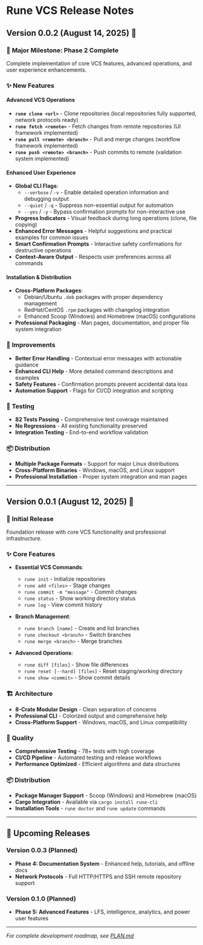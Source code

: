 # Rune VCS Release Notes

## Version 0.0.2 (August 14, 2025) 🚀

### 🎉 **Major Milestone: Phase 2 Complete**
Complete implementation of core VCS features, advanced operations, and user experience enhancements.

### ✨ **New Features**

#### **Advanced VCS Operations**
- **`rune clone <url>`** - Clone repositories (local repositories fully supported, network protocols ready)
- **`rune fetch <remote>`** - Fetch changes from remote repositories (UI framework implemented)
- **`rune pull <remote> <branch>`** - Pull and merge changes (workflow framework implemented)
- **`rune push <remote> <branch>`** - Push commits to remote (validation system implemented)

#### **Enhanced User Experience**
- **Global CLI Flags**:
  - `--verbose` / `-v` - Enable detailed operation information and debugging output
  - `--quiet` / `-q` - Suppress non-essential output for automation
  - `--yes` / `-y` - Bypass confirmation prompts for non-interactive use
- **Progress Indicators** - Visual feedback during long operations (clone, file copying)
- **Enhanced Error Messages** - Helpful suggestions and practical examples for common issues
- **Smart Confirmation Prompts** - Interactive safety confirmations for destructive operations
- **Context-Aware Output** - Respects user preferences across all commands

#### **Installation & Distribution**
- **Cross-Platform Packages**:
  - Debian/Ubuntu `.deb` packages with proper dependency management
  - RedHat/CentOS `.rpm` packages with changelog integration
  - Enhanced Scoop (Windows) and Homebrew (macOS) configurations
- **Professional Packaging** - Man pages, documentation, and proper file system integration

### 🔧 **Improvements**
- **Better Error Handling** - Contextual error messages with actionable guidance
- **Enhanced CLI Help** - More detailed command descriptions and examples
- **Safety Features** - Confirmation prompts prevent accidental data loss
- **Automation Support** - Flags for CI/CD integration and scripting

### 🧪 **Testing**
- **82 Tests Passing** - Comprehensive test coverage maintained
- **No Regressions** - All existing functionality preserved
- **Integration Testing** - End-to-end workflow validation

### 📦 **Distribution**
- **Multiple Package Formats** - Support for major Linux distributions
- **Cross-Platform Binaries** - Windows, macOS, and Linux support
- **Professional Installation** - Proper system integration and man pages

---

## Version 0.0.1 (August 12, 2025) 🎯

### 🎉 **Initial Release**
Foundation release with core VCS functionality and professional infrastructure.

### ✨ **Core Features**
- **Essential VCS Commands**:
  - `rune init` - Initialize repositories
  - `rune add <files>` - Stage changes
  - `rune commit -m "message"` - Commit changes
  - `rune status` - Show working directory status
  - `rune log` - View commit history
  
- **Branch Management**:
  - `rune branch [name]` - Create and list branches
  - `rune checkout <branch>` - Switch branches
  - `rune merge <branch>` - Merge branches

- **Advanced Operations**:
  - `rune diff [files]` - Show file differences
  - `rune reset [--hard] [files]` - Reset staging/working directory
  - `rune show <commit>` - Show commit details

### 🏗️ **Architecture**
- **8-Crate Modular Design** - Clean separation of concerns
- **Professional CLI** - Colorized output and comprehensive help
- **Cross-Platform Support** - Windows, macOS, and Linux compatibility

### 🧪 **Quality**
- **Comprehensive Testing** - 78+ tests with high coverage
- **CI/CD Pipeline** - Automated testing and release workflows
- **Performance Optimized** - Efficient algorithms and data structures

### 📦 **Distribution**
- **Package Manager Support** - Scoop (Windows) and Homebrew (macOS)
- **Cargo Integration** - Available via `cargo install rune-cli`
- **Installation Tools** - `rune doctor` and `rune update` commands

---

## 🔮 **Upcoming Releases**

### Version 0.0.3 (Planned)
- **Phase 4: Documentation System** - Enhanced help, tutorials, and offline docs
- **Network Protocols** - Full HTTP/HTTPS and SSH remote repository support

### Version 0.1.0 (Planned)
- **Phase 5: Advanced Features** - LFS, intelligence, analytics, and power user features

---

*For complete development roadmap, see [PLAN.md](PLAN.md)*

